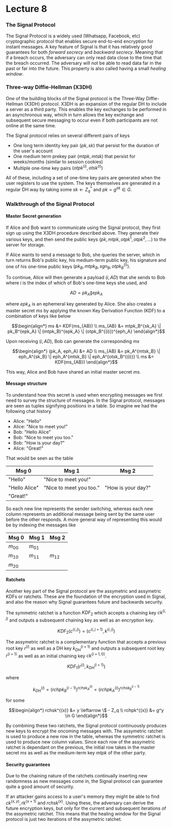 # Lecture 8

### The Signal Protocol
The Signal Protocol is a widely used (Whatsapp, Facebook, etc) cryptographic protocol that enables secure end-to-end encryption for instant messages. A key feature of Signal is that it has relatively good guarantees for both _forward secrecy_ and _backward secrecy_. Meaning that if a breach occurs, the adversary can only read data close to the time that the breach occurred. The adversary will not be able to read data far in the past or far into the future. This property is also called having a small _healing window_.

### Three-way Diffie-Hellman (X3DH)
One of the building blocks of the Signal protocol is the Three-Way Diffie-Hellman (X3DH) protocol. X3DH is an expansion of the regular DH to include a server as a third party. This enables the key exchanges to be performed in an asynchronous way, which in turn allows the key exchange and subsequent secure messaging to occur even if both participants are not online at the same time. 

The Signal protocol relies on several different pairs of keys
- One long term identity key pair $`(pk,sk)`$ that persist for the duration of the user's account
- One medium term prekey pair $`(mtpk,mtsk)`$ that persist for weeks/months (similar to session cookies)
- Multiple one-time key pairs $`(otpk^{(i)}, otsk^{(i)})`$

All of these, including a set of one-time key pairs are generated when the user registers to use the system. The keys themselves are generated in a regular DH way by taking some $`sk \leftarrow Z_q^*`$ and $`pk = g^{sk} \in G`$.

### Walkthrough of the Signal Protocol
#### Master Secret generation
If Alice and Bob want to communicate using the Signal protocol, they first sign up using the X3DH procedure described above. They generate their various keys, and then send the public keys $`(pk, mtpk, otpk^1, otpk^2, \dots)`$ to the server for storage. 

If Alice wants to send a message to Bob, she queries the server, which in turn returns Bob's public key, his medium-term public key, his signature and one of his one-time public keys $`(pk_B, mtpk_B, sgn_B, otpk_B^{(i)})`$. 

To continue, Alice will then generate a payload $(i, AD)$ that she sends to Bob where $i$ is the index of which of Bob's one-time keys she used, and 
```math
\begin{equation*}
    AD = pk_A \| epk_A
\end{equation*}
```
where $`epk_A`$ is an ephemeral key generated by Alice. She also creates a master secret $ms$ by applying the known Key Derivation Function (KDF) to a combination of keys like below
```math
\begin{align*}
    ms &= KDF(ms_{AB}) \\
    ms_{AB} &= mtpk_B^{sk_A} \| pk_B^{epk_A} \| (mtpk_B)^{epk_A} \| (otpk_B^{(i)})^{eph_A}
\end{align*}
```

Upon receiving $(i,AD)$, Bob can generate the corresponding $ms$ 
```math
\begin{align*}
    (pk_A, eph_A) &= AD \\
    ms_{AB} &= pk_A^{mtsk_B} \| eph_A^{sk_B} \| eph_A^{mtsk_B} \| eph_A^{otsk_B^{(i)}} \\
    ms &= KDF(ms_{AB})
\end{align*}
```

This way, Alice and Bob have shared an initial master secret $ms$.

#### Message structure
To understand how this secret is used when encrypting messages we first need to survey the structure of messages. In the Signal protocol, messages are seen as tuples signifying positions in a table. So imagine we had the following chat history 

- Alice: "Hello"
- Alice: "Nice to meet you!"
- Bob: "Hello Alice"
- Bob: "Nice to meet you too."
- Bob: "How is your day?"
- Alice: "Great!"

That would be seen as the table 

| Msg 0  | Msg 1   | Msg 2   |
|-------------- | -------------- | -------------- |
| "Hello"    | "Nice to meet you!"     |      |
| "Hello Alice"    | "Nice to meet you too."     | "How is your day?"     |
| "Great!"    | | |

So each new line represents the sender switching, whereas each new column represents an additional message being sent by the same user before the other responds. A more general way of representing this would be by indexing the messages like 

| Msg 0  | Msg 1   | Msg 2   |
|-------------- | -------------- | -------------- |
| $`m_{00}`$ | $`m_{01}`$ |      |
| $`m_{10}`$ | $`m_{11}`$ | $`m_{12}`$ |
| $`m_{20}`$ | | |

#### Ratchets
Another key part of the Signal protocol are the assymetric and assymetric KDFs or ratchets. These are the foundation of the encryption used in Signal, and also the reason why Signal guarantees future and backwards security. 

The symmetric ratchet is a function $KDF_2$ which accepts a chaining key $`ck^{(i,j)}`$ and outputs a subsequent chaining key as well as an encryption key.

```math
\begin{equation*} 
    KDF_2(c^{(i,j)}) = (c^{(i,j + 1)}, k^{(i,j)})
\end{equation*} 
```

The assymetric ratchet is a complementary function that accepts a previous root key $`r^{(i)}`$ as well as a DH key $`k_{DH}^{(i+1)}`$ and outputs a subsequent root key $`r^{(i+1)}`$ as well as an initial chaining key $`ck^{(i+1,0)}`$.
```math
\begin{equation*}
    KDF_1(r^{(i)}, k_{DH}^{(i+1)})
\end{equation*}
```
where 

```math
\begin{equation*}
    k_{DH}^{(i)} = (rchpk_B^{(i-1)})^{rchsk_A^{(i)}}
    = (rchpk_A^{(i)})^{rchsk_B^{(i-1)}}
\end{equation*}
```
for some 
```math
\begin{align*}
    rchsk^{(x)} &= y \leftarrow \$ - Z_q \\
    rchpk^{(x)} &= g^y \in G
\end{align*}
```

By combining these two ratchets, the Signal protocol continuously produces new keys to encrypt the oncoming messages with. The assymetric ratchet is used to produce a new row in the table, whereas the symmetric ratchet is used to produce new column values. Since each row of the assymetric ratchet is dependant on the previous, the initial row takes in the master secret $ms$ as well as the medium-term key $mtpk$ of the other party. 

#### Security guarantees
Due to the chaining nature of the ratchets continually inserting new randomness as new messages come in, the Signal protocol can guarantee quite a good amount of security.

If an attacker gains access to a user's memory they might be able to find $`ck^{(x,y)}, rk^{(x+1)}`$ and $`rchsk^{(x)}`$. Using these, the adversary can derive the future encryption keys, but only for the current and subsequent iterations of the assymetric ratchet. This means that the healing window for the Signal protocol is just two iterations of the assymetric ratchet. 
